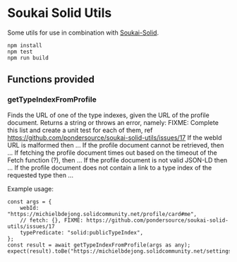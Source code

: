 # Soukai Solid Utils

Some utils for use in combination with [Soukai-Solid](https://github.com/NoelDeMartin/soukai-solid).

```
npm install
npm test
npm run build
```

## Functions provided
### getTypeIndexFromProfile
Finds the URL of one of the type indexes, given the URL of the profile document.
Returns a string or throws an error, namely:
FIXME: Complete this list and create a unit test for each of them, ref https://github.com/pondersource/soukai-solid-utils/issues/17
If the webId URL is malformed then ...
If the profile document cannot be retrieved, then ...
If fetching the profile document times out based on the timeout of the Fetch function (?), then ...
If the profile document is not valid JSON-LD then ...
If the profile document does not contain a link to a type index of the requested type then ...

Example usage:
```
const args = {
    webId: "https://michielbdejong.solidcommunity.net/profile/card#me",
    // fetch: {}, FIXME: https://github.com/pondersource/soukai-solid-utils/issues/17
    typePredicate: "solid:publicTypeIndex",
};
const result = await getTypeIndexFromProfile(args as any);
expect(result).toBe("https://michielbdejong.solidcommunity.net/settings/publicTypeIndex.ttl");
```